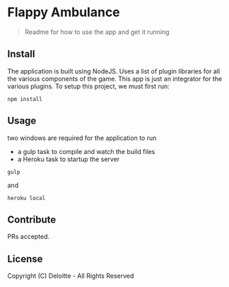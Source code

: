 # Flappy Ambulance

> Readme for how to use the app and get it running

## Install

The application is built using NodeJS. Uses a list of plugin libraries for all the various components of the game. This app is just an integrator for the various plugins. To setup this project, we must first run:

```
npm install
```

## Usage
two windows are required for the application to run
- a gulp task to compile and watch the build files
- a Heroku task to startup the server

```
gulp
```
and

```
heroku local
```

## Contribute

PRs accepted.

## License

Copyright (C) Deloitte - All Rights Reserved